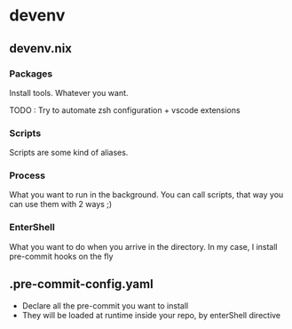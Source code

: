# devenv

## devenv.nix

### Packages

Install tools. Whatever you want.

TODO : Try to automate zsh configuration + vscode extensions

### Scripts

Scripts are some kind of aliases.

### Process

What you want to run in the background. You can call scripts, that way you can use them with 2 ways ;)

### EnterShell

What you want to do when you arrive in the directory.
In my case, I install pre-commit hooks on the fly

## .pre-commit-config.yaml

- Declare all the pre-commit you want to install
- They will be loaded at runtime inside your repo, by enterShell directive
